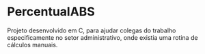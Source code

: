 # PercentualABS
Projeto desenvolvido em C, para ajudar colegas do trabalho especificamente no setor administrativo, onde existia uma rotina de cálculos manuais.
